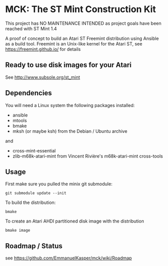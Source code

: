 MCK: The ST Mint Construction Kit
=================================

This project has NO MAINTENANCE INTENDED as project goals have been reached with ST Mint 1.4  

A proof of concept to build an Atari ST Freemint distribution using Ansible as a build tool.
Freemint is an Unix-like kernel for the Atari ST, see https://freemint.github.io/ for details

## Ready to use disk images for your Atari
See http://www.subsole.org/st_mint

## Dependencies
You will need a Linux system the following packages installed:
- ansible
- mtools
- bmake
- mksh (or maybe ksh)
from the Debian / Ubuntu archive

and
- cross-mint-essential
- zlib-m68k-atari-mint
from Vincent Rivière's m68k-atari-mint cross-tools

## Usage

First make sure you pulled the minix git submodule:

```
git submodule update --init
```

To build the distribution:

```
bmake
```

To create an Atari AHDI partitioned disk image with the distribution

```
bmake image
```

## Roadmap / Status
see https://github.com/EmmanuelKasper/mck/wiki/Roadmap


